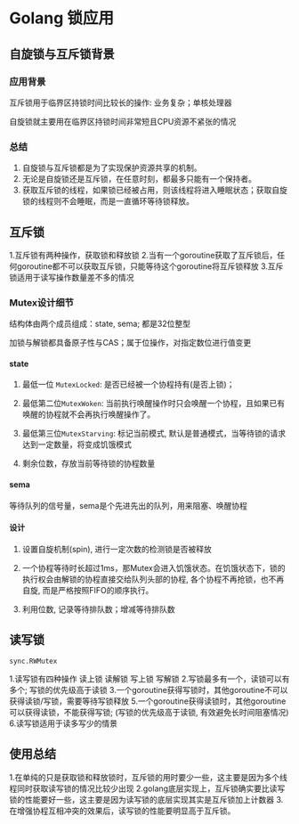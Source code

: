 # Golang 锁应用

## 自旋锁与互斥锁背景

### 应用背景

互斥锁用于临界区持锁时间比较长的操作: 业务复杂；单核处理器

自旋锁就主要用在临界区持锁时间非常短且CPU资源不紧张的情况

### 总结

1. 自旋锁与互斥锁都是为了实现保护资源共享的机制。
2. 无论是自旋锁还是互斥锁，在任意时刻，都最多只能有一个保持者。
3. 获取互斥锁的线程，如果锁已经被占用，则该线程将进入睡眠状态；获取自旋锁的线程则不会睡眠，而是一直循环等待锁释放。

## 互斥锁

1.互斥锁有两种操作，获取锁和释放锁
2.当有一个goroutine获取了互斥锁后，任何goroutine都不可以获取互斥锁，只能等待这个goroutine将互斥锁释放
3.互斥锁适用于读写操作数量差不多的情况

### Mutex设计细节

结构体由两个成员组成：state, sema; 都是32位整型

加锁与解锁都具备原子性与CAS；属于位操作，对指定数位进行值变更

#### state
   
1. 最低一位 `MutexLocked`: 是否已经被一个协程持有(是否上锁)；

2. 最低第二位`MutexWoken`: 当前执行唤醒操作时只会唤醒一个协程，且如果已有唤醒的协程就不会再执行唤醒操作了。

3. 最低第三位`MutexStarving`: 标记当前模式, 默认是普通模式，当等待锁的请求达到一定数量，将变成饥饿模式

4. 剩余位数，存放当前等待锁的协程数量

#### sema

等待队列的信号量，sema是个先进先出的队列，用来阻塞、唤醒协程

#### 设计

1. 设置自旋机制(spin), 进行一定次数的检测锁是否被释放

2. 一个协程等待时长超过1ms，那Mutex会进入饥饿状态。在饥饿状态下，锁的执行权会由解锁的协程直接交给队列头部的协程, 各个协程不再抢锁，也不再自旋, 而是严格按照FIFO的顺序执行。

3. 利用位数, 记录等待排队数；增减等待排队数

## 读写锁

`sync.RWMutex`

1.读写锁有四种操作 读上锁 读解锁 写上锁 写解锁
2.写锁最多有一个，读锁可以有多个; 写锁的优先级高于读锁
3.一个goroutine获得写锁时，其他goroutine不可以获得读锁/写锁，需要等待写锁释放
5.一个goroutine获得读锁时，其他goroutine可以获得读锁，不能获得写锁; (写锁的优先级高于读锁, 有效避免长时间阻塞情况)
6.读写锁适用于读多写少的情景

## 使用总结

1.在单纯的只是获取锁和释放锁时，互斥锁的用时要少一些，这主要是因为多个线程同时获取读写锁的情况比较少出现
2.golang底层实现上，互斥锁确实要比读写锁的性能要好一些，这主要是因为读写锁的底层实现其实是互斥锁加上计数器
3.在增强协程互相冲突的效果后，读写锁的性能要明显高于互斥锁。
